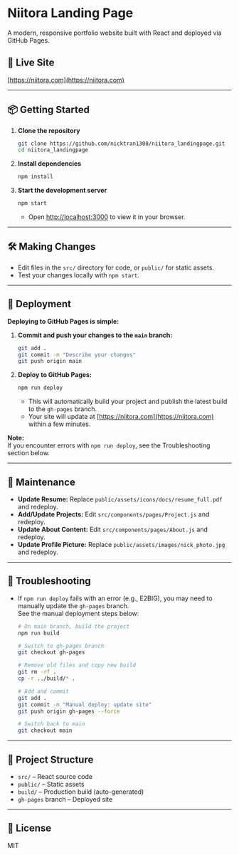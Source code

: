 # Niitora Landing Page

A modern, responsive portfolio website built with React and deployed via GitHub Pages.

## 🚀 Live Site

[https://niitora.com](https://niitora.com)

---

## 📦 Getting Started

1. **Clone the repository**

   ```sh
   git clone https://github.com/nicktran1308/niitora_landingpage.git
   cd niitora_landingpage
   ```

2. **Install dependencies**

   ```sh
   npm install
   ```

3. **Start the development server**
   ```sh
   npm start
   ```
   - Open [http://localhost:3000](http://localhost:3000) to view it in your browser.

---

## 🛠️ Making Changes

- Edit files in the `src/` directory for code, or `public/` for static assets.
- Test your changes locally with `npm start`.

---

## 🚢 Deployment

**Deploying to GitHub Pages is simple:**

1. **Commit and push your changes to the `main` branch:**

   ```sh
   git add .
   git commit -m "Describe your changes"
   git push origin main
   ```

2. **Deploy to GitHub Pages:**
   ```sh
   npm run deploy
   ```
   - This will automatically build your project and publish the latest build to the `gh-pages` branch.
   - Your site will update at [https://niitora.com](https://niitora.com) within a few minutes.

**Note:**  
If you encounter errors with `npm run deploy`, see the Troubleshooting section below.

---

## 📝 Maintenance

- **Update Resume:** Replace `public/assets/icons/docs/resume_full.pdf` and redeploy.
- **Add/Update Projects:** Edit `src/components/pages/Project.js` and redeploy.
- **Update About Content:** Edit `src/components/pages/About.js` and redeploy.
- **Update Profile Picture:** Replace `public/assets/images/nick_photo.jpg` and redeploy.

---

## 🐞 Troubleshooting

- If `npm run deploy` fails with an error (e.g., E2BIG), you may need to manually update the `gh-pages` branch.  
  See the manual deployment steps below:

  ```sh
  # On main branch, build the project
  npm run build

  # Switch to gh-pages branch
  git checkout gh-pages

  # Remove old files and copy new build
  git rm -rf .
  cp -r ../build/* .

  # Add and commit
  git add .
  git commit -m "Manual deploy: update site"
  git push origin gh-pages --force

  # Switch back to main
  git checkout main
  ```

---

## 📁 Project Structure

- `src/` – React source code
- `public/` – Static assets
- `build/` – Production build (auto-generated)
- `gh-pages` branch – Deployed site

---

## 📄 License

MIT
